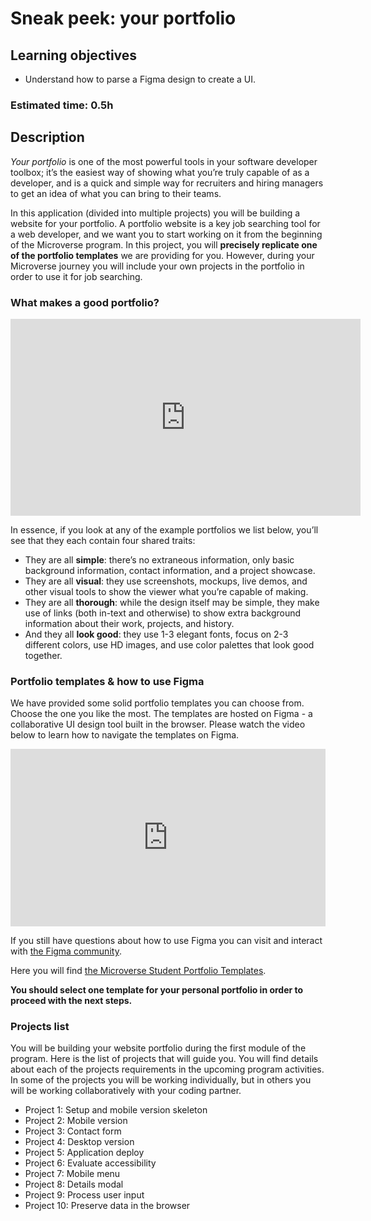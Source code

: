 # Sneak peek: your portfolio

## Learning objectives
- Understand how to parse a Figma design to create a UI.

### Estimated time: 0.5h

## Description

*Your portfolio* is one of the most powerful tools in your software developer toolbox; it’s the easiest way of showing what you’re truly capable of as a developer, and is a quick and simple way for recruiters and hiring managers to get an idea of what you can bring to their teams.

In this application (divided into multiple projects) you will be building a website for your portfolio. A portfolio website is a key job searching tool for a web developer, and we want you to start working on it from the beginning of the Microverse program. In this project, you will **precisely replicate one of the portfolio templates** we are providing for you. However, during your Microverse journey you will include your own projects in the portfolio in order to use it for job searching.


### What makes a good portfolio?

<iframe width="560" height="315" src="https://www.youtube-nocookie.com/embed/3-N6O7DVrbc" frameborder="0" allow="accelerometer; autoplay; clipboard-write; encrypted-media; gyroscope; picture-in-picture" allowfullscreen></iframe>

In essence, if you look at any of the example portfolios we list below, you’ll see that they each contain four shared traits:
- They are all **simple**: there’s no extraneous information, only basic background information, contact information, and a project showcase. 
- They are all **visual**: they use screenshots, mockups, live demos, and other visual tools to show the viewer what you’re capable of making. 
- They are all **thorough**: while the design itself may be simple, they make use of links (both in-text and otherwise) to show extra background information about their work, projects, and history. 
- And they all **look good**: they use 1-3 elegant fonts, focus on 2-3 different colors, use HD images, and use color palettes that look good together.

### Portfolio templates & how to use Figma

We have provided some solid portfolio templates you can choose from. Choose the one you like the most. The templates are hosted on Figma - a collaborative UI design tool built in the browser. Please watch the video below to learn how to navigate the templates on Figma.

<div style="position: relative; padding-bottom: 56.25%; height: 0;"><iframe src="https://www.loom.com/embed/167236d17f104fc18298c5c9888354c9" frameborder="0" webkitallowfullscreen mozallowfullscreen allowfullscreen style="position: absolute; top: 0; left: 0; width: 100%; height: 100%;"></iframe></div>

If you still have questions about how to use Figma you can visit and interact with [the Figma community](https://forum.figma.com/).

Here you will find [the Microverse Student Portfolio Templates](https://www.figma.com/file/l7SqJ3ZfkAKih9sFxvWSR4/Microverse-Student-Project-1?node-id=0%3A1).

**You should select one template for your personal portfolio in order to proceed with the next steps.**

### Projects list

You will be building your website portfolio during the first module of the program. Here is the list of projects that will guide you. You will find details about each of the projects requirements in the upcoming program activities. In some of the projects you will be working individually, but in others you will be working collaboratively with your coding partner.
- Project 1: Setup and mobile version skeleton
- Project 2: Mobile version
- Project 3: Contact form
- Project 4: Desktop version
- Project 5: Application deploy
- Project 6: Evaluate accessibility
- Project 7: Mobile menu
- Project 8: Details modal
- Project 9: Process user input
- Project 10: Preserve data in the browser
